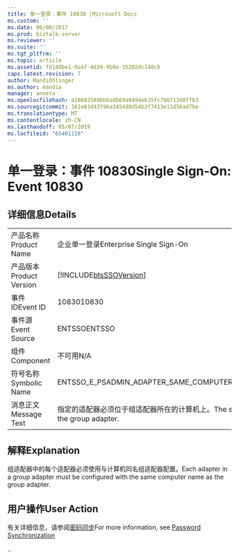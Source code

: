 ```yaml
---
title: 单一登录：事件 10830 |Microsoft Docs
ms.custom: ''
ms.date: 06/08/2017
ms.prod: biztalk-server
ms.reviewer: ''
ms.suite: ''
ms.tgt_pltfrm: ''
ms.topic: article
ms.assetid: fd149be1-0a4f-4d39-9b0e-35202dc140cb
caps.latest.revision: 7
author: MandiOhlinger
ms.author: mandia
manager: anneta
ms.openlocfilehash: a18682569bb6adb69a9494eb35fc798713d8ffb3
ms.sourcegitcommit: 381e83d43796a345488d54b3f7413e11d56ad7be
ms.translationtype: MT
ms.contentlocale: zh-CN
ms.lasthandoff: 05/07/2019
ms.locfileid: "65401110"
---
```

# <a name="single-sign-on-event-10830"></a><span data-ttu-id="09436-102">单一登录：事件 10830</span><span class="sxs-lookup"><span data-stu-id="09436-102">Single Sign-On: Event 10830</span></span>
## <a name="details"></a><span data-ttu-id="09436-103">详细信息</span><span class="sxs-lookup"><span data-stu-id="09436-103">Details</span></span>  
  
|                 |                                                                          |
|-----------------|--------------------------------------------------------------------------|
|  <span data-ttu-id="09436-104">产品名称</span><span class="sxs-lookup"><span data-stu-id="09436-104">Product Name</span></span>   |                        <span data-ttu-id="09436-105">企业单一登录</span><span class="sxs-lookup"><span data-stu-id="09436-105">Enterprise Single Sign-On</span></span>                         |
| <span data-ttu-id="09436-106">产品版本</span><span class="sxs-lookup"><span data-stu-id="09436-106">Product Version</span></span> |        [!INCLUDE[btsSSOVersion](../includes/btsssoversion-md.md)]        |
|    <span data-ttu-id="09436-107">事件 ID</span><span class="sxs-lookup"><span data-stu-id="09436-107">Event ID</span></span>     |                                  <span data-ttu-id="09436-108">10830</span><span class="sxs-lookup"><span data-stu-id="09436-108">10830</span></span>                                   |
|  <span data-ttu-id="09436-109">事件源</span><span class="sxs-lookup"><span data-stu-id="09436-109">Event Source</span></span>   |                                  <span data-ttu-id="09436-110">ENTSSO</span><span class="sxs-lookup"><span data-stu-id="09436-110">ENTSSO</span></span>                                  |
|    <span data-ttu-id="09436-111">组件</span><span class="sxs-lookup"><span data-stu-id="09436-111">Component</span></span>    |                                   <span data-ttu-id="09436-112">不可用</span><span class="sxs-lookup"><span data-stu-id="09436-112">N/A</span></span>                                    |
|  <span data-ttu-id="09436-113">符号名称</span><span class="sxs-lookup"><span data-stu-id="09436-113">Symbolic Name</span></span>  |                  <span data-ttu-id="09436-114">ENTSSO_E_PSADMIN_ADAPTER_SAME_COMPUTER</span><span class="sxs-lookup"><span data-stu-id="09436-114">ENTSSO_E_PSADMIN_ADAPTER_SAME_COMPUTER</span></span>                  |
|  <span data-ttu-id="09436-115">消息正文</span><span class="sxs-lookup"><span data-stu-id="09436-115">Message Text</span></span>   | <span data-ttu-id="09436-116">指定的适配器必须位于组适配器所在的计算机上。</span><span class="sxs-lookup"><span data-stu-id="09436-116">The specified adapter must be on the same computer as the group adapter.</span></span> |
  
## <a name="explanation"></a><span data-ttu-id="09436-117">解释</span><span class="sxs-lookup"><span data-stu-id="09436-117">Explanation</span></span>  
 <span data-ttu-id="09436-118">组适配器中的每个适配器必须使用与计算机同名组适配器配置。</span><span class="sxs-lookup"><span data-stu-id="09436-118">Each adapter in a group adapter must be configured with the same computer name as the group adapter.</span></span>  
  
## <a name="user-action"></a><span data-ttu-id="09436-119">用户操作</span><span class="sxs-lookup"><span data-stu-id="09436-119">User Action</span></span>  
 <span data-ttu-id="09436-120">有关详细信息，请参阅[密码同步](../core/password-synchronization2.md)</span><span class="sxs-lookup"><span data-stu-id="09436-120">For more information, see [Password Synchronization](../core/password-synchronization2.md)</span></span>  
  
 <span data-ttu-id="09436-121">.</span><span class="sxs-lookup"><span data-stu-id="09436-121">.</span></span>
